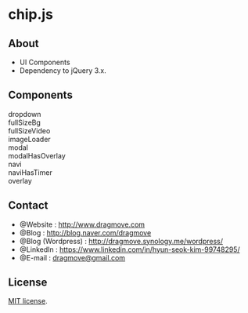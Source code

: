 # chip.js


## About
* UI Components
* Dependency to jQuery 3.x.


## Components
dropdown  
fullSizeBg  
fullSizeVideo  
imageLoader  
modal  
modalHasOverlay  
navi  
naviHasTimer  
overlay  


## Contact
* @Website : http://www.dragmove.com
* @Blog : http://blog.naver.com/dragmove
* @Blog (Wordpress) : http://dragmove.synology.me/wordpress/
* @LinkedIn : https://www.linkedin.com/in/hyun-seok-kim-99748295/
* @E-mail : dragmove@gmail.com


## License
[MIT license](http://danro.mit-license.org/).